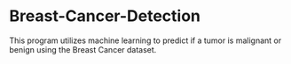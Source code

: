 # Breast-Cancer-Detection
This program utilizes machine learning to predict if a tumor is malignant or benign using the Breast Cancer dataset.
